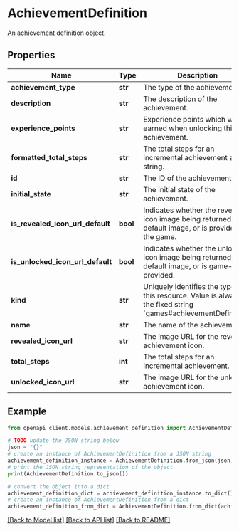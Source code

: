 # AchievementDefinition

An achievement definition object.

## Properties

Name | Type | Description | Notes
------------ | ------------- | ------------- | -------------
**achievement_type** | **str** | The type of the achievement. | [optional] 
**description** | **str** | The description of the achievement. | [optional] 
**experience_points** | **str** | Experience points which will be earned when unlocking this achievement. | [optional] 
**formatted_total_steps** | **str** | The total steps for an incremental achievement as a string. | [optional] 
**id** | **str** | The ID of the achievement. | [optional] 
**initial_state** | **str** | The initial state of the achievement. | [optional] 
**is_revealed_icon_url_default** | **bool** | Indicates whether the revealed icon image being returned is a default image, or is provided by the game. | [optional] 
**is_unlocked_icon_url_default** | **bool** | Indicates whether the unlocked icon image being returned is a default image, or is game-provided. | [optional] 
**kind** | **str** | Uniquely identifies the type of this resource. Value is always the fixed string &#x60;games#achievementDefinition&#x60;. | [optional] 
**name** | **str** | The name of the achievement. | [optional] 
**revealed_icon_url** | **str** | The image URL for the revealed achievement icon. | [optional] 
**total_steps** | **int** | The total steps for an incremental achievement. | [optional] 
**unlocked_icon_url** | **str** | The image URL for the unlocked achievement icon. | [optional] 

## Example

```python
from openapi_client.models.achievement_definition import AchievementDefinition

# TODO update the JSON string below
json = "{}"
# create an instance of AchievementDefinition from a JSON string
achievement_definition_instance = AchievementDefinition.from_json(json)
# print the JSON string representation of the object
print(AchievementDefinition.to_json())

# convert the object into a dict
achievement_definition_dict = achievement_definition_instance.to_dict()
# create an instance of AchievementDefinition from a dict
achievement_definition_from_dict = AchievementDefinition.from_dict(achievement_definition_dict)
```
[[Back to Model list]](../README.md#documentation-for-models) [[Back to API list]](../README.md#documentation-for-api-endpoints) [[Back to README]](../README.md)


